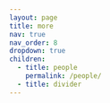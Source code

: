 ```yaml
---
layout: page
title: more
nav: true
nav_order: 8
dropdown: true
children:
  - title: people
    permalink: /people/
  - title: divider
---
```

